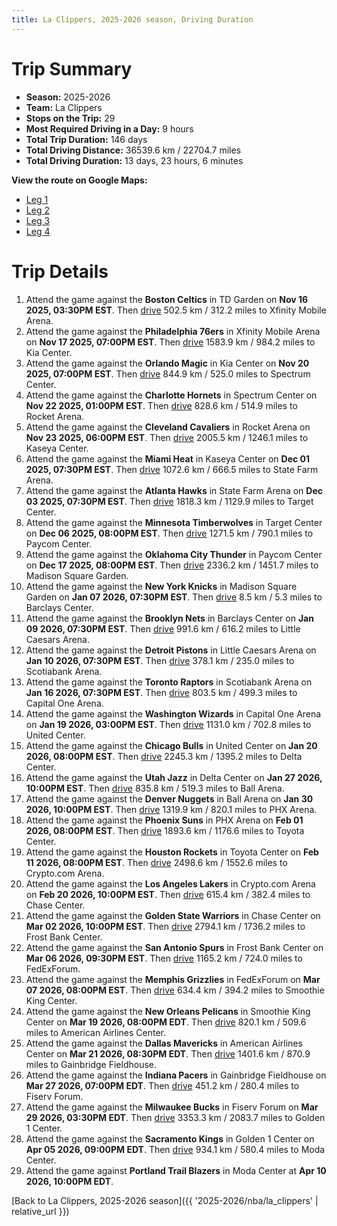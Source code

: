 ```yaml
---
title: La Clippers, 2025-2026 season, Driving Duration
---
```


# Trip Summary
- **Season:** 2025-2026
- **Team:** La Clippers
- **Stops on the Trip:** 29
- **Most Required Driving in a Day:** 9 hours
- **Total Trip Duration:** 146 days
- **Total Driving Distance:** 36539.6 km / 22704.7 miles
- **Total Driving Duration:** 13 days, 23 hours, 6 minutes

**View the route on Google Maps:**
- [Leg 1](https://www.google.com/maps/dir/TD+Garden+Boston+MA/Xfinity+Mobile+Arena+Philadelphia+PA/Kia+Center+Orlando+FL/Spectrum+Center+Charlotte+NC/Rocket+Arena+Cleveland+OH/Kaseya+Center+Miami+FL/State+Farm+Arena+Atlanta+GA/Target+Center+Minneapolis+MN/Paycom+Center+Oklahoma+City+OK/Madison+Square+Garden+New+York+NY)
- [Leg 2](https://www.google.com/maps/dir/Madison+Square+Garden+New+York+NY/Barclays+Center+Brooklyn+NY/Little+Caesars+Arena+Detroit+MI/Scotiabank+Arena+Toronto+ON/Capital+One+Arena+Washington+DC/United+Center+Chicago+IL/Delta+Center+Salt+Lake+City+UT/Ball+Arena+Denver+CO/PHX+Arena+Phoenix+AZ/Toyota+Center+Houston+TX)
- [Leg 3](https://www.google.com/maps/dir/Toyota+Center+Houston+TX/Crypto.com+Arena+Los+Angeles+CA/Chase+Center+San+Francisco+CA/Frost+Bank+Center+San+Antonio+TX/FedExForum+Memphis+TN/Smoothie+King+Center+New+Orleans+LA/American+Airlines+Center+Dallas+TX/Gainbridge+Fieldhouse+Indianapolis+IN/Fiserv+Forum+Milwaukee+WI/Golden+1+Center+Sacramento+CA)
- [Leg 4](https://www.google.com/maps/dir/Golden+1+Center+Sacramento+CA/Moda+Center+Portland+OR)

# Trip Details
1. Attend the game against the **Boston Celtics** in TD Garden on **Nov 16 2025, 03:30PM EST**. Then [drive](https://www.google.com/maps/dir/TD+Garden+Boston+MA/Xfinity+Mobile+Arena+Philadelphia+PA) 502.5 km / 312.2 miles to Xfinity Mobile Arena.
2. Attend the game against the **Philadelphia 76ers** in Xfinity Mobile Arena on **Nov 17 2025, 07:00PM EST**. Then [drive](https://www.google.com/maps/dir/Xfinity+Mobile+Arena+Philadelphia+PA/Kia+Center+Orlando+FL) 1583.9 km / 984.2 miles to Kia Center.
3. Attend the game against the **Orlando Magic** in Kia Center on **Nov 20 2025, 07:00PM EST**. Then [drive](https://www.google.com/maps/dir/Kia+Center+Orlando+FL/Spectrum+Center+Charlotte+NC) 844.9 km / 525.0 miles to Spectrum Center.
4. Attend the game against the **Charlotte Hornets** in Spectrum Center on **Nov 22 2025, 01:00PM EST**. Then [drive](https://www.google.com/maps/dir/Spectrum+Center+Charlotte+NC/Rocket+Arena+Cleveland+OH) 828.6 km / 514.9 miles to Rocket Arena.
5. Attend the game against the **Cleveland Cavaliers** in Rocket Arena on **Nov 23 2025, 06:00PM EST**. Then [drive](https://www.google.com/maps/dir/Rocket+Arena+Cleveland+OH/Kaseya+Center+Miami+FL) 2005.5 km / 1246.1 miles to Kaseya Center.
6. Attend the game against the **Miami Heat** in Kaseya Center on **Dec 01 2025, 07:30PM EST**. Then [drive](https://www.google.com/maps/dir/Kaseya+Center+Miami+FL/State+Farm+Arena+Atlanta+GA) 1072.6 km / 666.5 miles to State Farm Arena.
7. Attend the game against the **Atlanta Hawks** in State Farm Arena on **Dec 03 2025, 07:30PM EST**. Then [drive](https://www.google.com/maps/dir/State+Farm+Arena+Atlanta+GA/Target+Center+Minneapolis+MN) 1818.3 km / 1129.9 miles to Target Center.
8. Attend the game against the **Minnesota Timberwolves** in Target Center on **Dec 06 2025, 08:00PM EST**. Then [drive](https://www.google.com/maps/dir/Target+Center+Minneapolis+MN/Paycom+Center+Oklahoma+City+OK) 1271.5 km / 790.1 miles to Paycom Center.
9. Attend the game against the **Oklahoma City Thunder** in Paycom Center on **Dec 17 2025, 08:00PM EST**. Then [drive](https://www.google.com/maps/dir/Paycom+Center+Oklahoma+City+OK/Madison+Square+Garden+New+York+NY) 2336.2 km / 1451.7 miles to Madison Square Garden.
10. Attend the game against the **New York Knicks** in Madison Square Garden on **Jan 07 2026, 07:30PM EST**. Then [drive](https://www.google.com/maps/dir/Madison+Square+Garden+New+York+NY/Barclays+Center+Brooklyn+NY) 8.5 km / 5.3 miles to Barclays Center.
11. Attend the game against the **Brooklyn Nets** in Barclays Center on **Jan 09 2026, 07:30PM EST**. Then [drive](https://www.google.com/maps/dir/Barclays+Center+Brooklyn+NY/Little+Caesars+Arena+Detroit+MI) 991.6 km / 616.2 miles to Little Caesars Arena.
12. Attend the game against the **Detroit Pistons** in Little Caesars Arena on **Jan 10 2026, 07:30PM EST**. Then [drive](https://www.google.com/maps/dir/Little+Caesars+Arena+Detroit+MI/Scotiabank+Arena+Toronto+ON) 378.1 km / 235.0 miles to Scotiabank Arena.
13. Attend the game against the **Toronto Raptors** in Scotiabank Arena on **Jan 16 2026, 07:30PM EST**. Then [drive](https://www.google.com/maps/dir/Scotiabank+Arena+Toronto+ON/Capital+One+Arena+Washington+DC) 803.5 km / 499.3 miles to Capital One Arena.
14. Attend the game against the **Washington Wizards** in Capital One Arena on **Jan 19 2026, 03:00PM EST**. Then [drive](https://www.google.com/maps/dir/Capital+One+Arena+Washington+DC/United+Center+Chicago+IL) 1131.0 km / 702.8 miles to United Center.
15. Attend the game against the **Chicago Bulls** in United Center on **Jan 20 2026, 08:00PM EST**. Then [drive](https://www.google.com/maps/dir/United+Center+Chicago+IL/Delta+Center+Salt+Lake+City+UT) 2245.3 km / 1395.2 miles to Delta Center.
16. Attend the game against the **Utah Jazz** in Delta Center on **Jan 27 2026, 10:00PM EST**. Then [drive](https://www.google.com/maps/dir/Delta+Center+Salt+Lake+City+UT/Ball+Arena+Denver+CO) 835.8 km / 519.3 miles to Ball Arena.
17. Attend the game against the **Denver Nuggets** in Ball Arena on **Jan 30 2026, 10:00PM EST**. Then [drive](https://www.google.com/maps/dir/Ball+Arena+Denver+CO/PHX+Arena+Phoenix+AZ) 1319.9 km / 820.1 miles to PHX Arena.
18. Attend the game against the **Phoenix Suns** in PHX Arena on **Feb 01 2026, 08:00PM EST**. Then [drive](https://www.google.com/maps/dir/PHX+Arena+Phoenix+AZ/Toyota+Center+Houston+TX) 1893.6 km / 1176.6 miles to Toyota Center.
19. Attend the game against the **Houston Rockets** in Toyota Center on **Feb 11 2026, 08:00PM EST**. Then [drive](https://www.google.com/maps/dir/Toyota+Center+Houston+TX/Crypto.com+Arena+Los+Angeles+CA) 2498.6 km / 1552.6 miles to Crypto.com Arena.
20. Attend the game against the **Los Angeles Lakers** in Crypto.com Arena on **Feb 20 2026, 10:00PM EST**. Then [drive](https://www.google.com/maps/dir/Crypto.com+Arena+Los+Angeles+CA/Chase+Center+San+Francisco+CA) 615.4 km / 382.4 miles to Chase Center.
21. Attend the game against the **Golden State Warriors** in Chase Center on **Mar 02 2026, 10:00PM EST**. Then [drive](https://www.google.com/maps/dir/Chase+Center+San+Francisco+CA/Frost+Bank+Center+San+Antonio+TX) 2794.1 km / 1736.2 miles to Frost Bank Center.
22. Attend the game against the **San Antonio Spurs** in Frost Bank Center on **Mar 06 2026, 09:30PM EST**. Then [drive](https://www.google.com/maps/dir/Frost+Bank+Center+San+Antonio+TX/FedExForum+Memphis+TN) 1165.2 km / 724.0 miles to FedExForum.
23. Attend the game against the **Memphis Grizzlies** in FedExForum on **Mar 07 2026, 08:00PM EST**. Then [drive](https://www.google.com/maps/dir/FedExForum+Memphis+TN/Smoothie+King+Center+New+Orleans+LA) 634.4 km / 394.2 miles to Smoothie King Center.
24. Attend the game against the **New Orleans Pelicans** in Smoothie King Center on **Mar 19 2026, 08:00PM EDT**. Then [drive](https://www.google.com/maps/dir/Smoothie+King+Center+New+Orleans+LA/American+Airlines+Center+Dallas+TX) 820.1 km / 509.6 miles to American Airlines Center.
25. Attend the game against the **Dallas Mavericks** in American Airlines Center on **Mar 21 2026, 08:30PM EDT**. Then [drive](https://www.google.com/maps/dir/American+Airlines+Center+Dallas+TX/Gainbridge+Fieldhouse+Indianapolis+IN) 1401.6 km / 870.9 miles to Gainbridge Fieldhouse.
26. Attend the game against the **Indiana Pacers** in Gainbridge Fieldhouse on **Mar 27 2026, 07:00PM EDT**. Then [drive](https://www.google.com/maps/dir/Gainbridge+Fieldhouse+Indianapolis+IN/Fiserv+Forum+Milwaukee+WI) 451.2 km / 280.4 miles to Fiserv Forum.
27. Attend the game against the **Milwaukee Bucks** in Fiserv Forum on **Mar 29 2026, 03:30PM EDT**. Then [drive](https://www.google.com/maps/dir/Fiserv+Forum+Milwaukee+WI/Golden+1+Center+Sacramento+CA) 3353.3 km / 2083.7 miles to Golden 1 Center.
28. Attend the game against the **Sacramento Kings** in Golden 1 Center on **Apr 05 2026, 09:00PM EDT**. Then [drive](https://www.google.com/maps/dir/Golden+1+Center+Sacramento+CA/Moda+Center+Portland+OR) 934.1 km / 580.4 miles to Moda Center.
29. Attend the game against **Portland Trail Blazers** in Moda Center at **Apr 10 2026, 10:00PM EDT**.

[Back to La Clippers, 2025-2026 season]({{ '2025-2026/nba/la_clippers' | relative_url }})
